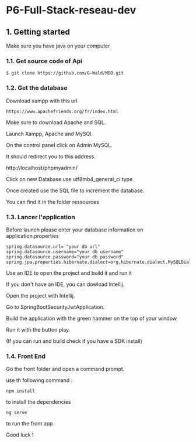 # P6-Full-Stack-reseau-dev

## 1. Getting started

Make sure you have java on your computer

### 1.1. Get source code of Api

```
$ git clone https://github.com/G-Wald/MDD.git
```

### 1.2. Get the database

Download xampp with this url
```
https://www.apachefriends.org/fr/index.html
```
Make sure to download Apache and SQL.

Launch Xampp, Apache and MySQl.

On the control panel click on Admin MySQL.

It should redirect you to this address.

http://localhost/phpmyadmin/

Click on new Database use utf8mb4_general_ci type

Once created use the SQL file to increment the database.

You can find it in the folder ressources


### 1.3. Lancer l'application

Before launch please enter your database information on application.properties

```
spring.datasource.url= "your db url"
spring.datasource.username="your db username"
spring.datasource.password="your db password"
spring.jpa.properties.hibernate.dialect=org.hibernate.dialect.MySQLDialect
```

Use an IDE to open the project and build it and run it

If you don't have an IDE, you can dowload Intellij.

Open the project with Intellij.

Go to SpringBootSecurityJwtApplication.

Build the application with the green hammer on the top of your window.

Run it with the button play. 

(If you can run and build check if you have a SDK install)


### 1.4. Front End

Go the front folder and open a command prompt.

use th following command :

```
npm install
```
to install the dependencies


```
ng serve
```
to run the front app

Good luck !
